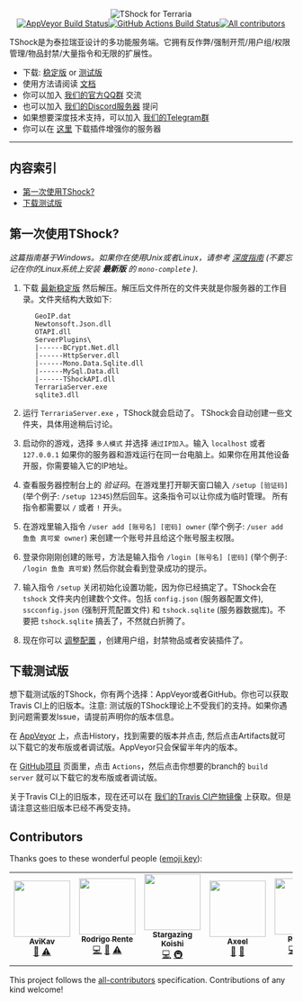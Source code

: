 <p align="center">
  <img src="https://tshock.co/newlogo.png" alt="TShock for Terraria"><br />
  <a href="https://ci.appveyor.com/project/hakusaro/tshock"><img src="https://ci.appveyor.com/api/projects/status/chhe61q227lqdlg1?svg=true" alt="AppVeyor Build Status"></a><a href="https://github.com/Pryaxis/TShock/actions"><img src="https://github.com/Pryaxis/TShock/workflows/Build%20Server/badge.svg" alt="GitHub Actions Build Status"></a><a href="#contributors"><img src="https://img.shields.io/badge/all_contributors-1-orange.svg?style=flat-square" alt="All contributors"></a><br />
</p>

TShock是为泰拉瑞亚设计的多功能服务端。它拥有反作弊/强制开荒/用户组/权限管理/物品封禁/大量指令和无限的扩展性。

* 下载: [稳定版](https://github.com/TShock/TShock/releases) or [测试版](#experimental-downloads) 
* 使用方法请阅读 [文档](https://tshock.readme.io/) 
* 你可以加入 [我们的官方QQ群](https://jq.qq.com/?_wv=1027&k=5GJZCe4) 交流
* 也可以加入 [我们的Discord服务器](https://discord.gg/Cav9nYX) 提问
* 如果想要深度技术支持，可以加入 [我们的Telegram群](https://t.me/pryaxis) 
* 你可以在 [这里](https://tshock.co/xf/index.php?resources/) 下载插件增强你的服务器

----

## 内容索引

  * [第一次使用TShock?](#new-to-tshock)
  * [下载测试版](#experimental-downloads)

## 第一次使用TShock?

_这篇指南基于Windows。如果你在使用Unix或者Linux，请参考 [深度指南](https://tshock.readme.io/docs/getting-started) (不要忘记在你的Linux系统上安装 **最新版** 的 `mono-complete` )._

1. 下载 [最新稳定版](https://github.com/TShock/TShock/releases) 然后解压。解压后文件所在的文件夹就是你服务器的工作目录。文件夹结构大致如下:

      
          GeoIP.dat
          Newtonsoft.Json.dll
          OTAPI.dll
          ServerPlugins\
          |------BCrypt.Net.dll
          |------HttpServer.dll
          |------Mono.Data.Sqlite.dll
          |------MySql.Data.dll
          |------TShockAPI.dll
          TerrariaServer.exe
          sqlite3.dll
      

1. 运行 `TerrariaServer.exe` ，TShock就会启动了。 TShock会自动创建一些文件夹，具体用途稍后讨论。

1. 启动你的游戏，选择 `多人模式` 并选择 `通过IP加入`。输入 `localhost` 或者 `127.0.0.1` 如果你的服务器和游戏运行在同一台电脑上。如果你在用其他设备开服，你需要输入它的IP地址。

1. 查看服务器控制台上的 _验证码_。在游戏里打开聊天窗口输入 `/setup [验证码]` (举个例子: `/setup 12345`)然后回车。这条指令可以让你成为临时管理。 所有指令都需要以 `/` 或者 `!` 开头。

1. 在游戏里输入指令 `/user add [账号名] [密码] owner` (举个例子: `/user add 鱼鱼 真可爱 owner`) 来创建一个账号并且给这个账号服主权限。

1. 登录你刚刚创建的账号，方法是输入指令 `/login [账号名] [密码]` (举个例子: `/login 鱼鱼 真可爱`) 然后你就会看到登录成功的提示。

1. 输入指令 `/setup` 关闭初始化设置功能，因为你已经搞定了。TShock会在 `tshock` 文件夹内创建数个文件。包括 `config.json` (服务器配置文件), `sscconfig.json` (强制开荒配置文件) 和 `tshock.sqlite` (服务器数据库)。不要把 `tshock.sqlite` 搞丢了，不然就白折腾了。

1. 现在你可以 [调整配置](https://tshock.readme.io/docs/config-settings) ，创建用户组，封禁物品或者安装插件了。

## 下载测试版

想下载测试版的TShock，你有两个选择：AppVeyor或者GitHub。你也可以获取Travis CI上的旧版本。注意: 测试版的TShock理论上不受我们的支持。如果你遇到问题需要发Issue，请提前声明你的版本信息。

在 [AppVeyor](https://ci.appveyor.com/project/hakusaro/tshock/) 上，点击History，找到需要的版本并点击, 然后点击Artifacts就可以下载它的发布版或者调试版。AppVeyor只会保留半年内的版本。

在 [GitHub项目](https://github.com/Pryaxis/TShock/) 页面里，点击 `Actions`，然后点击你想要的branch的 `build server` 就可以下载它的发布版或者调试版。

关于Travis CI上的旧版本，现在还可以在 [我们的Travis CI产物镜像](https://travis.tshock.co/) 上获取。但是请注意这些旧版本已经不再受支持。

## Contributors

Thanks goes to these wonderful people ([emoji key](https://allcontributors.org/docs/en/emoji-key)):

<!-- ALL-CONTRIBUTORS-LIST:START - Do not remove or modify this section -->
<!-- prettier-ignore-start -->
<!-- markdownlint-disable -->
<table>
  <tr>
    <td align="center"><a href="https://avikav.net"><img src="https://avatars2.githubusercontent.com/u/18518861?v=4" width="100px;" alt=""/><br /><sub><b>AviKav</b></sub></a><br /><a href="https://github.com/Pryaxis/TShock/issues?q=author%3AAviKav" title="Bug reports">🐛</a> <a href="https://github.com/Pryaxis/TShock/commits?author=AviKav" title="Tests">⚠️</a></td>
    <td align="center"><a href="https://tshock.co"><img src="https://avatars0.githubusercontent.com/u/3332657?v=4" width="100px;" alt=""/><br /><sub><b>Rodrigo Rente</b></sub></a><br /><a href="https://github.com/Pryaxis/TShock/commits?author=AxisKriel" title="Code">💻</a> <a href="#projectManagement-AxisKriel" title="Project Management">📆</a> <a href="https://github.com/Pryaxis/TShock/commits?author=AxisKriel" title="Tests">⚠️</a></td>
    <td align="center"><a href="https://sgkoi.dev"><img src="https://avatars2.githubusercontent.com/u/9637711?v=4" width="100px;" alt=""/><br /><sub><b>Stargazing Koishi</b></sub></a><br /><a href="https://github.com/Pryaxis/TShock/commits?author=sgkoishi" title="Code">💻</a> <a href="#infra-sgkoishi" title="Infrastructure (Hosting, Build-Tools, etc)">🚇</a></td>
    <td align="center"><a href="https://github.com/AxeelAnder"><img src="https://avatars2.githubusercontent.com/u/25691207?v=4" width="100px;" alt=""/><br /><sub><b>Axeel</b></sub></a><br /><a href="https://github.com/Pryaxis/TShock/commits?author=AxeelAnder" title="Documentation">📖</a> <a href="#projectManagement-AxeelAnder" title="Project Management">📆</a></td>
    <td align="center"><a href="https://aurora-gaming.org/"><img src="https://avatars0.githubusercontent.com/u/58985873?v=4" width="100px;" alt=""/><br /><sub><b>Patrikkk</b></sub></a><br /><a href="https://github.com/Pryaxis/TShock/commits?author=Patrikkk" title="Code">💻</a> <a href="https://github.com/Pryaxis/TShock/commits?author=Patrikkk" title="Documentation">📖</a> <a href="https://github.com/Pryaxis/TShock/commits?author=Patrikkk" title="Tests">⚠️</a></td>
    <td align="center"><a href="http://www.nathaneaston.com/"><img src="https://avatars2.githubusercontent.com/u/10368650?v=4" width="100px;" alt=""/><br /><sub><b>Nathan Easton</b></sub></a><br /><a href="https://github.com/Pryaxis/TShock/commits?author=ndragon798" title="Code">💻</a></td>
    <td align="center"><a href="https://github.com/Ristellise"><img src="https://avatars2.githubusercontent.com/u/7894419?v=4" width="100px;" alt=""/><br /><sub><b>Shinon</b></sub></a><br /><a href="https://github.com/Pryaxis/TShock/commits?author=Ristellise" title="Tests">⚠️</a> <a href="https://github.com/Pryaxis/TShock/commits?author=Ristellise" title="Code">💻</a> <a href="https://github.com/Pryaxis/TShock/commits?author=Ristellise" title="Documentation">📖</a></td>
  </tr>
</table>

<!-- markdownlint-enable -->
<!-- prettier-ignore-end -->
<!-- ALL-CONTRIBUTORS-LIST:END -->

This project follows the [all-contributors](https://github.com/all-contributors/all-contributors) specification. Contributions of any kind welcome!

